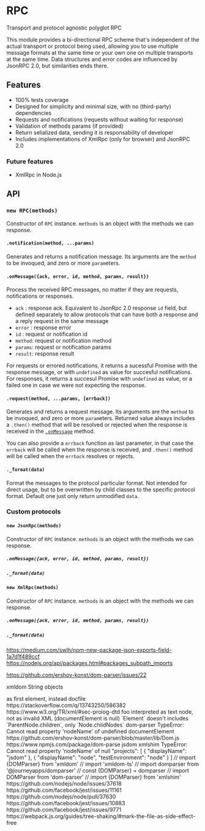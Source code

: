 # RPC

Transport and protocol agnostic polyglot RPC

This module provides a bi-directional RPC scheme that's independent of the
actual transport or protocol being used, allowing you to use multiple message
formats at the same time or your own one on multiple transports at the same
time. Data structures and error codes are influenced by JsonRPC 2.0, but
similarities ends there.

## Features

- 100% tests coverage
- Designed for simplicity and minimal size, with no (third-party) dependencies
- Requests and notifications (requests without waiting for response)
- Validation of methods params (if provided)
- Return selialized data, sending it is responsability of developer
- Includes implementations of XmlRpc (only for browser) and JsonRPC 2.0

### Future features

- XmlRpc in Node.js

## API

### `new RPC(methods)`

Constructor of `RPC` instance. `methods` is an object with the methods we can
response.

#### `.notification(method, ...params)`

Generates and returns a notification message. Its arguments are the `method` to
be invoqued, and zero or more `param`eters.

#### `.onMessage({ack, error, id, method, params, result})`

Process the received RPC messages, no matter if they are requests, notifications
or responses.

- `ack`   : response ack. Equivalent to JsonRpc 2.0 response `id` field, but
            defined separately to allow protocols that can have both a response
            and a reply request in the same message
- `error` : response error
- `id`    : request or notification id
- `method`: request or notification method
- `params`: request or notification params
- `result`: response result

For requests or errored notifications, it returns a sucessful Promise with the
response message, or with `undefined` as value for succesful notifications. For
responses, it returns a succesul Promise with `undefined` as value, or a failed
one in case we were not expecting the response.

#### `.request(method, ...params, [errback])`

Generates and returns a request message. Its arguments are the `method` to
be invoqued, and zero or more `param`eters. Returned value always includes a
`.then()` method that will be resolved or rejected when the response is received
in the [`.onMessage`](#onMessage) method.

You can also provide a `errback` function as last parameter, in that case the
`errback` will be called when the response is received, and `.then()` method
will be called when the `errback` resolves or rejects.

#### `._format(data)`

Format the messages to the protocol particular format. Not intended for direct
usage, but to be overwritten by child classes to the specific protocol format.
Default one just only return unmodified `data`.

### Custom protocols

#### `new JsonRpc(methods)`

Constructor of `RPC` instance. `methods` is an object with the methods we can
response.

##### `.onMessage({ack, error, id, method, params, result})`

##### `._format(data)`

#### `new XmlRpc(methods)`

Constructor of `RPC` instance. `methods` is an object with the methods we can
response.

##### `.onMessage({ack, error, id, method, params, result})`

##### `._format(data)`

<https://medium.com/swlh/npm-new-package-json-exports-field-1a7d1f489ccf>
<https://nodejs.org/api/packages.html#packages_subpath_imports>

<https://github.com/ershov-konst/dom-parser/issues/22>

xmldom
String objects
<?xml> as first element, instead docfile
https://stackoverflow.com/q/13743250/586382
https://www.w3.org/TR/xml/#sec-prolog-dtd
foo interpreted as text node, not as invalid XML (documentElement is null)
`Element` doesn't includes `ParentNode.children`, only `Node.childNodes`

dom-parser
TypeError: Cannot read property 'nodeName' of undefined
documentElement
https://github.com/ershov-konst/dom-parser/blob/master/lib/Dom.js

https://www.npmjs.com/package/dom-parse
jsdom

xmlshim
TypeError: Cannot read property 'nodeName' of null

    "projects": [
      {
        "displayName": "jsdom"
      },
      {
        "displayName": "node",
        "testEnvironment": "node"
      }
    ]

// import {DOMParser} from 'xmldom'
// import 'xmldom-ts'

// import domparser from '@journeyapps/domparser'
// const {DOMParser} = domparser

// import DOMParser from 'dom-parser'
// import {DOMParser} from 'xmlshim'

https://github.com/nodejs/node/issues/37618
https://github.com/facebook/jest/issues/11161

https://github.com/nodejs/node/pull/37630
https://github.com/facebook/jest/issues/10883
https://github.com/facebook/jest/issues/9771

https://webpack.js.org/guides/tree-shaking/#mark-the-file-as-side-effect-free
